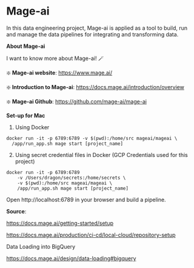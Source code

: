# Mage-ai

In this data engineering project, Mage-ai is applied as a tool to build, run and manage the data pipelines for integrating and transforming data.

**About Mage-ai**

I want to know more about Mage-ai! 🪄

❇️ **Mage-ai website**:  https://www.mage.ai/ 

❇️ **Introduction to Mage-ai**: https://docs.mage.ai/introduction/overview

❇️ **Mage-ai Github**: https://github.com/mage-ai/mage-ai

**Set-up for Mac**
1. Using Docker

```
docker run -it -p 6789:6789 -v $(pwd):/home/src mageai/mageai \
  /app/run_app.sh mage start [project_name]
```

2. Using secret credential files in Docker (GCP Credentials used for this project)

```
docker run -it -p 6789:6789
    -v /Users/dragon/secrets:/home/secrets \
    -v $(pwd):/home/src mageai/mageai \
    /app/run_app.sh mage start [project_name]
```

Open http://localhost:6789 in your browser and build a pipeline.

**Source**: 

https://docs.mage.ai/getting-started/setup

https://docs.mage.ai/production/ci-cd/local-cloud/repository-setup


Data Loading into BigQuery

https://docs.mage.ai/design/data-loading#bigquery
